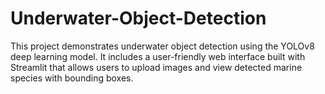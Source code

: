 # Underwater-Object-Detection
This project demonstrates underwater object detection using the YOLOv8 deep learning model. It includes a user-friendly web interface built with Streamlit that allows users to upload images and view detected marine species with bounding boxes.
